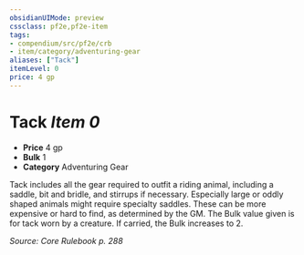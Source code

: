 ```yaml
---
obsidianUIMode: preview
cssclass: pf2e,pf2e-item
tags:
- compendium/src/pf2e/crb
- item/category/adventuring-gear
aliases: ["Tack"]
itemLevel: 0
price: 4 gp
---
```

# Tack *Item 0*  

- **Price** 4 gp
- **Bulk** 1
- **Category** Adventuring Gear

Tack includes all the gear required to outfit a riding animal, including a saddle, bit and bridle, and stirrups if necessary. Especially large or oddly shaped animals might require specialty saddles. These can be more expensive or hard to find, as determined by the GM. The Bulk value given is for tack worn by a creature. If carried, the Bulk increases to 2.

*Source: Core Rulebook p. 288*